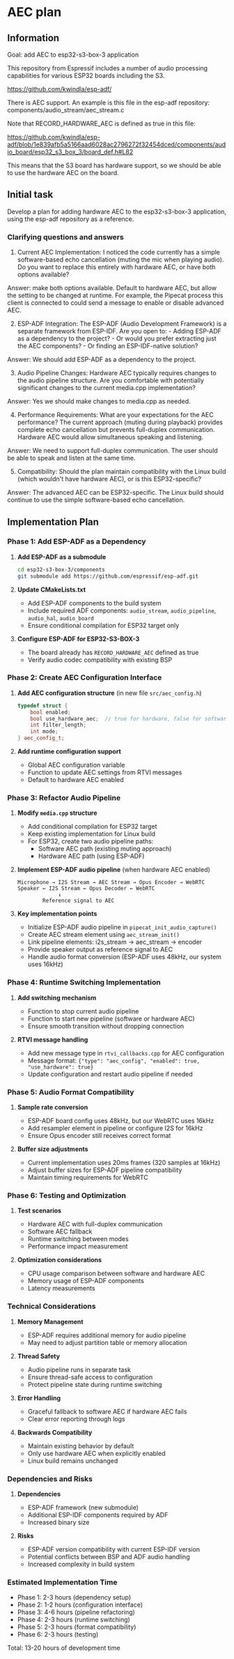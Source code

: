 # AEC plan

## Information

Goal: add AEC to esp32-s3-box-3 application

This repository from Espressif includes a number of audio processing capabilities for various ESP32 boards including the S3.

https://github.com/kwindla/esp-adf/

There is AEC support. An example is this file in the esp-adf repository: components/audio_stream/aec_stream.c

Note that RECORD_HARDWARE_AEC is defined as true in this file:

https://github.com/kwindla/esp-adf/blob/1e839afb5a5166aad6028ac2796272f32454dced/components/audio_board/esp32_s3_box_3/board_def.h#L82

This means that the S3 board has hardware support, so we should be able to use the hardware AEC on the board.

## Initial task

Develop a plan for adding hardware AEC to the esp32-s3-box-3 application, using the esp-adf repository as a reference.

### Clarifying questions and answers

  1. Current AEC Implementation: I noticed the code currently has a simple software-based echo cancellation (muting the mic when
  playing audio). Do you want to replace this entirely with hardware AEC, or have both options available?

  Answer: make both options available. Default to hardware AEC, but allow the setting to be changed at runtime. For example, the Pipecat process this client is connected to could send a message to enable or disable advanced AEC.

  2. ESP-ADF Integration: The ESP-ADF (Audio Development Framework) is a separate framework from ESP-IDF. Are you open to:
    - Adding ESP-ADF as a dependency to the project?
    - Or would you prefer extracting just the AEC components?
    - Or finding an ESP-IDF-native solution?

  Answer: We should add ESP-ADF as a dependency to the project.

  3. Audio Pipeline Changes: Hardware AEC typically requires changes to the audio pipeline structure. Are you comfortable with
  potentially significant changes to the current media.cpp implementation?

  Answer: Yes we should make changes to media.cpp as needed.

  4. Performance Requirements: What are your expectations for the AEC performance? The current approach (muting during playback)
  provides complete echo cancellation but prevents full-duplex communication. Hardware AEC would allow simultaneous speaking and
  listening.

  Answer: We need to support full-duplex communication. The user should be able to speak and listen at the same time.

  5. Compatibility: Should the plan maintain compatibility with the Linux build (which wouldn't have hardware AEC), or is this
  ESP32-specific?

  Answer: The advanced AEC can be ESP32-specific. The Linux build should continue to use the simple software-based echo cancellation.

## Implementation Plan

### Phase 1: Add ESP-ADF as a Dependency

1. **Add ESP-ADF as a submodule**
   ```bash
   cd esp32-s3-box-3/components
   git submodule add https://github.com/espressif/esp-adf.git
   ```

2. **Update CMakeLists.txt**
   - Add ESP-ADF components to the build system
   - Include required ADF components: `audio_stream`, `audio_pipeline`, `audio_hal`, `audio_board`
   - Ensure conditional compilation for ESP32 target only

3. **Configure ESP-ADF for ESP32-S3-BOX-3**
   - The board already has `RECORD_HARDWARE_AEC` defined as true
   - Verify audio codec compatibility with existing BSP

### Phase 2: Create AEC Configuration Interface

1. **Add AEC configuration structure** (in new file `src/aec_config.h`)
   ```cpp
   typedef struct {
       bool enabled;
       bool use_hardware_aec;  // true for hardware, false for software muting
       int filter_length;
       int mode;
   } aec_config_t;
   ```

2. **Add runtime configuration support**
   - Global AEC configuration variable
   - Function to update AEC settings from RTVI messages
   - Default to hardware AEC enabled

### Phase 3: Refactor Audio Pipeline

1. **Modify `media.cpp` structure**
   - Add conditional compilation for ESP32 target
   - Keep existing implementation for Linux build
   - For ESP32, create two audio pipeline paths:
     - Software AEC path (existing muting approach)
     - Hardware AEC path (using ESP-ADF)

2. **Implement ESP-ADF audio pipeline** (when hardware AEC enabled)
   ```
   Microphone → I2S Stream → AEC Stream → Opus Encoder → WebRTC
   Speaker ← I2S Stream ← Opus Decoder ← WebRTC
                ↓
           Reference signal to AEC
   ```

3. **Key implementation points**
   - Initialize ESP-ADF audio pipeline in `pipecat_init_audio_capture()`
   - Create AEC stream element using `aec_stream_init()`
   - Link pipeline elements: i2s_stream → aec_stream → encoder
   - Provide speaker output as reference signal to AEC
   - Handle audio format conversion (ESP-ADF uses 48kHz, our system uses 16kHz)

### Phase 4: Runtime Switching Implementation

1. **Add switching mechanism**
   - Function to stop current audio pipeline
   - Function to start new pipeline (software or hardware AEC)
   - Ensure smooth transition without dropping connection

2. **RTVI message handling**
   - Add new message type in `rtvi_callbacks.cpp` for AEC configuration
   - Message format: `{"type": "aec_config", "enabled": true, "use_hardware": true}`
   - Update configuration and restart audio pipeline if needed

### Phase 5: Audio Format Compatibility

1. **Sample rate conversion**
   - ESP-ADF board config uses 48kHz, but our WebRTC uses 16kHz
   - Add resampler element in pipeline or configure I2S for 16kHz
   - Ensure Opus encoder still receives correct format

2. **Buffer size adjustments**
   - Current implementation uses 20ms frames (320 samples at 16kHz)
   - Adjust buffer sizes for ESP-ADF pipeline compatibility
   - Maintain timing requirements for WebRTC

### Phase 6: Testing and Optimization

1. **Test scenarios**
   - Hardware AEC with full-duplex communication
   - Software AEC fallback
   - Runtime switching between modes
   - Performance impact measurement

2. **Optimization considerations**
   - CPU usage comparison between software and hardware AEC
   - Memory usage of ESP-ADF components
   - Latency measurements

### Technical Considerations

1. **Memory Management**
   - ESP-ADF requires additional memory for audio pipeline
   - May need to adjust partition table or memory allocation

2. **Thread Safety**
   - Audio pipeline runs in separate task
   - Ensure thread-safe access to configuration
   - Protect pipeline state during runtime switching

3. **Error Handling**
   - Graceful fallback to software AEC if hardware AEC fails
   - Clear error reporting through logs

4. **Backwards Compatibility**
   - Maintain existing behavior by default
   - Only use hardware AEC when explicitly enabled
   - Linux build remains unchanged

### Dependencies and Risks

1. **Dependencies**
   - ESP-ADF framework (new submodule)
   - Additional ESP-IDF components required by ADF
   - Increased binary size

2. **Risks**
   - ESP-ADF version compatibility with current ESP-IDF version
   - Potential conflicts between BSP and ADF audio handling
   - Increased complexity in build system

### Estimated Implementation Time

- Phase 1: 2-3 hours (dependency setup)
- Phase 2: 1-2 hours (configuration interface)
- Phase 3: 4-6 hours (pipeline refactoring)
- Phase 4: 2-3 hours (runtime switching)
- Phase 5: 2-3 hours (format compatibility)
- Phase 6: 2-3 hours (testing)

Total: 13-20 hours of development time